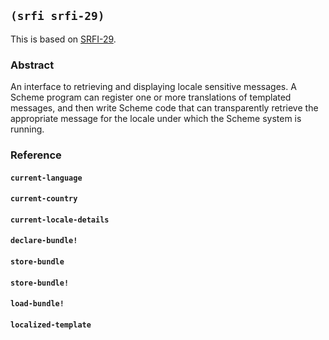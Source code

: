 
## `(srfi srfi-29)`

This is based on [SRFI-29](https://srfi.schemers.org/srfi-29/).

### Abstract

An interface to retrieving and displaying locale sensitive messages. A
Scheme program can register one or more translations of templated
messages, and then write Scheme code that can transparently retrieve
the appropriate message for the locale under which the Scheme system
is running.

### Reference

#### `current-language`
#### `current-country`
#### `current-locale-details`
#### `declare-bundle!`
#### `store-bundle`
#### `store-bundle!`
#### `load-bundle!`
#### `localized-template`
